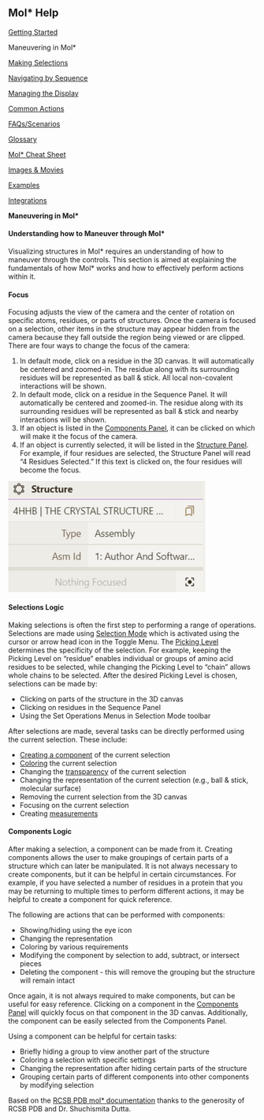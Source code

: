 ﻿## **Mol\* Help**
[Getting Started](index.md)

Maneuvering in Mol\*

[Making Selections](making-selections.md)

[Navigating by Sequence](navigating-by-sequence.md)

[Managing the Display](managing-the-display.md)

[Common Actions](common-actions.md)

[FAQs/Scenarios](faqs-scenarios.md)

[Glossary](glossary.md)

[Mol* Cheat Sheet](mol_-cheat-sheet.md)

[Images & Movies](Images_Movies.md)

[Examples](examples.md)

[Integrations](integrations.md)

**Maneuvering in Mol\***
#### **Understanding how to Maneuver through Mol\***
Visualizing structures in Mol\* requires an understanding of how to maneuver through the controls. This section is aimed at explaining the fundamentals of how Mol\* works and how to effectively perform actions within it.

#### **Focus**
Focusing adjusts the view of the camera and the center of rotation on specific atoms, residues, or parts of structures. Once the camera is focused on a selection, other items in the structure may appear hidden from the camera because they fall outside the region being viewed or are clipped. There are four ways to change the focus of the camera:

1. In default mode, click on a residue in the 3D canvas. It will automatically be centered and zoomed-in. The residue along with its surrounding residues will be represented as ball & stick. All local non-covalent interactions will be shown.
1. In default mode, click on a residue in the Sequence Panel. It will automatically be centered and zoomed-in. The residue along with its surrounding residues will be represented as ball & stick and nearby interactions will be shown.
1. If an object is listed in the [Components Panel](managing-the-display.md#components-panel), it can be clicked on which will make it the focus of the camera.
1. If an object is currently selected, it will be listed in the [Structure Panel](managing-the-display.md#structure-panel). For example, if four residues are selected, the Structure Panel will read “4 Residues Selected.” If this text is clicked on, the four residues will become the focus. 

<img src="./img/structure.png" width="400">


#### **Selections Logic**
Making selections is often the first step to performing a range of operations. Selections are made using [Selection Mode](making-selections.md#selection-mode) which is activated using the cursor or arrow head icon in the Toggle Menu. The [Picking Level](making-selections.md#picking-level) determines the specificity of the selection. For example, keeping the Picking Level on “residue” enables individual or groups of amino acid residues to be selected, while changing the Picking Level to “chain” allows whole chains to be selected. After the desired Picking Level is chosen, selections can be made by:

- Clicking on parts of the structure in the 3D canvas
- Clicking on residues in the Sequence Panel
- Using the Set Operations Menus in Selection Mode toolbar

After selections are made, several tasks can be directly performed using the current selection. These include:

- [Creating a component](managing-the-display.md#create-component) of the current selection
- [Coloring](common-actions.md#color) the current selection
- Changing the [transparency](common-actions.md#transparency) of the current selection
- Changing the representation of the current selection (e.g., ball & stick, molecular surface)
- Removing the current selection from the 3D canvas
- Focusing on the current selection
- Creating [measurements](managing-the-display.md#measurements-panel)

#### **Components Logic**
After making a selection, a component can be made from it. Creating components allows the user to make groupings of certain parts of a structure which can later be manipulated. It is not always necessary to create components, but it can be helpful in certain circumstances. For example, if you have selected a number of residues in a protein that you may be returning to multiple times to perform different actions, it may be helpful to create a component for quick reference.

The following are actions that can be performed with components:

- Showing/hiding using the eye icon
- Changing the representation
- Coloring by various requirements
- Modifying the component by selection to add, subtract, or intersect pieces
- Deleting the component - this will remove the grouping but the structure will remain intact

Once again, it is not always required to make components, but can be useful for easy reference. Clicking on a component in the [Components Panel](managing-the-display.md#components-panel) will quickly focus on that component in the 3D canvas. Additionally, the component can be easily selected from the Components Panel.

Using a component can be helpful for certain tasks:

- Briefly hiding a group to view another part of the structure
- Coloring a selection with specific settings
- Changing the representation after hiding certain parts of the structure
- Grouping certain parts of different components into other components by modifying selection

Based on the [RCSB PDB mol* documentation](https://www.rcsb.org/3d-view/molstar/help/getting-started) thanks to the generosity of RCSB PDB and Dr. Shuchismita Dutta.

